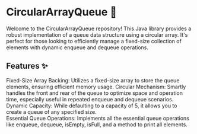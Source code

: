 # CircularArrayQueue 🔄

Welcome to the CircularArrayQueue repository! This Java  library provides a robust implementation of a queue data  structure using a circular array. It's perfect for those  looking to efficiently manage a fixed-size collection of  elements with dynamic enqueue and dequeue operations.  
## Features ✨

Fixed-Size Array Backing: Utilizes a fixed-size array to  store the queue elements, ensuring efficient memory usage. 
Circular Mechanism: Smartly handles the front and rear of  the queue to optimize space and operation time, especially  useful in repeated enqueue and dequeue scenarios. 
Dynamic Capacity: While defaulting to a capacity of 5, it  allows you to create a queue of any specified size.  
Essential Queue Operations: Implements all the essential  queue operations like enqueue, dequeue, isEmpty, isFull, and a method to print all elements.  